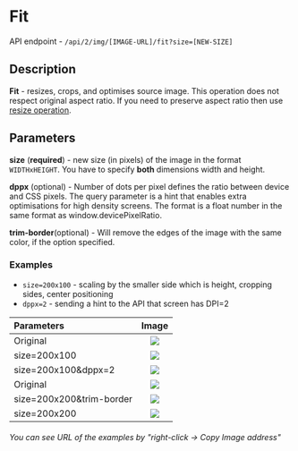 # Fit

API endpoint - `/api/2/img/[IMAGE-URL]/fit?size=[NEW-SIZE]`

## Description

**Fit** - resizes, crops, and optimises source image. This operation does not respect original aspect ratio. 
If you need to preserve aspect ratio then use [resize operation](./resize.md).

## Parameters

**size** \(**required**\) - new size \(in pixels\) of the image in the format `WIDTHxHEIGHT`.  You have to specify **both** dimensions width and height.

**dppx** \(optional\) - Number of dots per pixel defines the ratio between device and CSS pixels. The query parameter is a hint that enables extra optimisations for high density screens. The format is a float number in the same format as window.devicePixelRatio.

**trim-border**\(optional\) - Will remove the edges of the image with the same color, if the option specified.

### Examples

* `size=200x100` - scaling by the smaller side which is height, cropping sides, center positioning
* `dppx=2` - sending a hint to the API that screen has DPI=2

| Parameters               |                                                                         Image                                                                          | 
|:-------------------------|:------------------------------------------------------------------------------------------------------------------------------------------------------:|
| Original                 |                        ![](https://pixboost.com/api/2/img/http://www.midday.coffee/assets/cup.jpeg/asis?auth=MTA0ODU5NDA0NQ__)                         |
| size=200x100             |                  ![](https://pixboost.com/api/2/img/http://www.midday.coffee/assets/cup.jpeg/fit?size=200x100&auth=MTA0ODU5NDA0NQ__)                   |
| size=200x100&dppx=2      |               ![](https://pixboost.com/api/2/img/http://www.midday.coffee/assets/cup.jpeg/fit?size=200x100&dppx=2&auth=MTA0ODU5NDA0NQ__)               |
| Original                 |             ![](https://pixboost.com/api/2/img/http://www.midday.coffee/assets/cups/keep-calm-2816357__340.jpg/asis?auth=MTA0ODU5NDA0NQ__)             |
| size=200x200&trim-border | ![](https://pixboost.com/api/2/img/http://www.midday.coffee/assets/cups/keep-calm-2816357__340.jpg/fit?size=200x200&trim-border&auth=MTA0ODU5NDA0NQ__) |
| size=200x200             |       ![](https://pixboost.com/api/2/img/http://www.midday.coffee/assets/cups/keep-calm-2816357__340.jpg/fit?size=200x200&auth=MTA0ODU5NDA0NQ__)       |

###### You can see URL of the examples by "right-click -> Copy Image address"